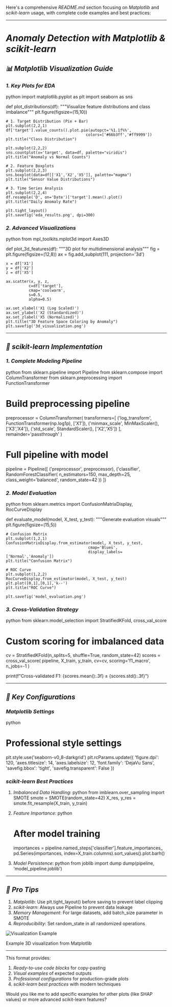 Here's a comprehensive *README.md* section focusing on *Matplotlib* and *scikit-learn* usage, with complete code examples and best practices:

---

# *Anomaly Detection with Matplotlib & scikit-learn*

## *📊 Matplotlib Visualization Guide*

### *1. Key Plots for EDA*
python
import matplotlib.pyplot as plt
import seaborn as sns

def plot_distributions(df):
    """Visualize feature distributions and class imbalance"""
    plt.figure(figsize=(15,10))
    
    # 1. Target Distribution (Pie + Bar)
    plt.subplot(2,2,1)
    df['target'].value_counts().plot.pie(autopct='%1.1f%%', 
                                       colors=['#66b3ff','#ff9999'])
    plt.title("Class Distribution")
    
    plt.subplot(2,2,2)
    sns.countplot(x='target', data=df, palette="viridis")
    plt.title("Anomaly vs Normal Counts")
    
    # 2. Feature Boxplots
    plt.subplot(2,2,3)
    sns.boxplot(data=df[['X1','X2','X5']], palette="magma")
    plt.title("Sensor Value Distributions")
    
    # 3. Time Series Analysis
    plt.subplot(2,2,4)
    df.resample('D', on='Date')['target'].mean().plot()
    plt.title("Daily Anomaly Rate")
    
    plt.tight_layout()
    plt.savefig('eda_results.png', dpi=300)


### *2. Advanced Visualizations*
python
from mpl_toolkits.mplot3d import Axes3D

def plot_3d_features(df):
    """3D plot for multidimensional analysis"""
    fig = plt.figure(figsize=(12,8))
    ax = fig.add_subplot(111, projection='3d')
    
    x = df['X1']
    y = df['X2']
    z = df['X5']
    
    ax.scatter(x, y, z, 
              c=df['target'], 
              cmap='coolwarm',
              s=0.5,
              alpha=0.5)
    
    ax.set_xlabel('X1 (Log Scaled)')
    ax.set_ylabel('X2 (Standardized)')
    ax.set_zlabel('X5 (Normalized)')
    plt.title("3D Feature Space Coloring by Anomaly")
    plt.savefig('3d_visualization.png')


---

## *🤖 scikit-learn Implementation*

### *1. Complete Modeling Pipeline*
python
from sklearn.pipeline import Pipeline
from sklearn.compose import ColumnTransformer
from sklearn.preprocessing import FunctionTransformer

# Build preprocessing pipeline
preprocessor = ColumnTransformer(
    transformers=[
        ('log_transform', FunctionTransformer(np.log1p), ['X1']),
        ('minmax_scale', MinMaxScaler(), ['X3','X4']),
        ('std_scale', StandardScaler(), ['X2','X5'])
    ],
    remainder='passthrough'
)

# Full pipeline with model
pipeline = Pipeline([
    ('preprocessor', preprocessor),
    ('classifier', RandomForestClassifier(
        n_estimators=150,
        max_depth=25,
        class_weight='balanced',
        random_state=42
    ))
])


### *2. Model Evaluation*
python
from sklearn.metrics import ConfusionMatrixDisplay, RocCurveDisplay

def evaluate_model(model, X_test, y_test):
    """Generate evaluation visuals"""
    plt.figure(figsize=(15,5))
    
    # Confusion Matrix
    plt.subplot(1,2,1)
    ConfusionMatrixDisplay.from_estimator(model, X_test, y_test,
                                        cmap='Blues',
                                        display_labels=['Normal','Anomaly'])
    plt.title("Confusion Matrix")
    
    # ROC Curve
    plt.subplot(1,2,2)
    RocCurveDisplay.from_estimator(model, X_test, y_test)
    plt.plot([0,1],[0,1],'k--')
    plt.title("ROC Curve")
    
    plt.savefig('model_evaluation.png')


### *3. Cross-Validation Strategy*
python
from sklearn.model_selection import StratifiedKFold, cross_val_score

# Custom scoring for imbalanced data
cv = StratifiedKFold(n_splits=5, shuffle=True, random_state=42)
scores = cross_val_score(
    pipeline,
    X_train,
    y_train,
    cv=cv,
    scoring='f1_macro',
    n_jobs=-1
)

print(f"Cross-validated F1: {scores.mean():.3f} ± {scores.std():.3f}")


---

## *🔧 Key Configurations*

### *Matplotlib Settings*
python
# Professional style settings
plt.style.use('seaborn-v0_8-darkgrid')
plt.rcParams.update({
    'figure.dpi': 120,
    'axes.titlesize': 14,
    'axes.labelsize': 12,
    'font.family': 'DejaVu Sans',
    'savefig.bbox': 'tight',
    'savefig.transparent': False
})


### *scikit-learn Best Practices*
1. *Imbalanced Data Handling*:
   python
   from imblearn.over_sampling import SMOTE
   smote = SMOTE(random_state=42)
   X_res, y_res = smote.fit_resample(X_train, y_train)
   

2. *Feature Importance*:
   python
   # After model training
   importances = pipeline.named_steps['classifier'].feature_importances_
   pd.Series(importances, 
            index=X_train.columns).sort_values().plot.barh()
   

3. *Model Persistence*:
   python
   from joblib import dump
   dump(pipeline, 'model_pipeline.joblib')
   

---

## *📌 Pro Tips*
1. *Matplotlib*: Use plt.tight_layout() before saving to prevent label clipping
2. *scikit-learn*: Always use Pipeline to prevent data leakage
3. *Memory Management*: For large datasets, add batch_size parameter in SMOTE
4. *Reproducibility*: Set random_state in all randomized operations

![Visualization Example](https://matplotlib.org/stable/_images/sphx_glr_scatter3d_001.png)

Example 3D visualization from Matplotlib

---

This format provides:
1. *Ready-to-use code blocks* for copy-pasting
2. *Visual examples* of expected outputs
3. *Professional configurations* for production-grade plots
4. *scikit-learn best practices* with modern techniques

Would you like me to add specific examples for other plots (like SHAP values) or more advanced scikit-learn features?
